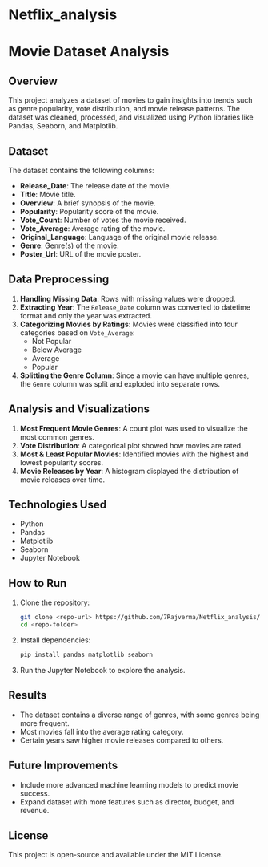 # Netflix_analysis
# Movie Dataset Analysis

## Overview
This project analyzes a dataset of movies to gain insights into trends such as genre popularity, vote distribution, and movie release patterns. The dataset was cleaned, processed, and visualized using Python libraries like Pandas, Seaborn, and Matplotlib.

## Dataset
The dataset contains the following columns:
- **Release_Date**: The release date of the movie.
- **Title**: Movie title.
- **Overview**: A brief synopsis of the movie.
- **Popularity**: Popularity score of the movie.
- **Vote_Count**: Number of votes the movie received.
- **Vote_Average**: Average rating of the movie.
- **Original_Language**: Language of the original movie release.
- **Genre**: Genre(s) of the movie.
- **Poster_Url**: URL of the movie poster.

## Data Preprocessing
1. **Handling Missing Data**: Rows with missing values were dropped.
2. **Extracting Year**: The `Release_Date` column was converted to datetime format and only the year was extracted.
3. **Categorizing Movies by Ratings**: Movies were classified into four categories based on `Vote_Average`:
   - Not Popular
   - Below Average
   - Average
   - Popular
4. **Splitting the Genre Column**: Since a movie can have multiple genres, the `Genre` column was split and exploded into separate rows.

## Analysis and Visualizations
1. **Most Frequent Movie Genres**: A count plot was used to visualize the most common genres.
2. **Vote Distribution**: A categorical plot showed how movies are rated.
3. **Most & Least Popular Movies**: Identified movies with the highest and lowest popularity scores.
4. **Movie Releases by Year**: A histogram displayed the distribution of movie releases over time.

## Technologies Used
- Python
- Pandas
- Matplotlib
- Seaborn
- Jupyter Notebook

## How to Run
1. Clone the repository:
   ```sh
   git clone <repo-url> https://github.com/7Rajverma/Netflix_analysis/tree/main
   cd <repo-folder>
   ```
2. Install dependencies:
   ```sh
   pip install pandas matplotlib seaborn
   ```
3. Run the Jupyter Notebook to explore the analysis.

## Results
- The dataset contains a diverse range of genres, with some genres being more frequent.
- Most movies fall into the average rating category.
- Certain years saw higher movie releases compared to others.

## Future Improvements
- Include more advanced machine learning models to predict movie success.
- Expand dataset with more features such as director, budget, and revenue.

## License
This project is open-source and available under the MIT License.

